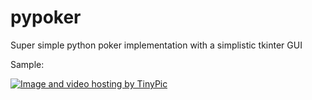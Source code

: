 # pypoker
Super simple python poker implementation with a simplistic tkinter GUI

Sample:

<a href="http://tinypic.com?ref=oizrck" target="_blank"><img src="http://i64.tinypic.com/oizrck.png" border="0" alt="Image and video hosting by TinyPic"></a>
